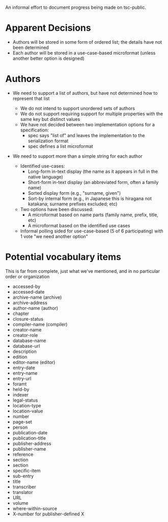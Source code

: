 An informal effort to document progress being made on tsc-public.

# Apparent Decisions

-   Authors will be stored in some form of ordered list; the details have not been determined
-   Each author will be stored in a use-case-based microformat (unless another better option is designed)

# Authors

-   We need to support a list of authors, but have not determined how to represent that list
    -   We do not intend to support unordered sets of authors
    -   We do not support requiring support for multiple properties with the same key but distinct values
    -   We have not decided between two implementation options for a specification:
        -   spec says "list of" and leaves the implementation to the serialization format
        -   spec defines a list microformat

-   We need to support more than a simple string for each author
    -   Identified use-cases:
        -   Long-form in-text display (the name as it appears in full in the native language)
        -   Short-form in-text display (an abbreviated form, often a family name)
        -   Sorted display form (e.g., "surname, given")
        -   Sort-by internal form (e.g., in Japanese this is hiragana not katakana; surname prefixes excluded; etc)
    -   Two options have been discussed:
        -   A microformat based on name parts (family name, prefix, title, etc)
        -   A microformat based on the identified use cases
    -   Informal polling sided for use-case-based (5 of 6 participating) with 1 vote "we need another option"


# Potential vocabulary items

This is far from complete, just what we've mentioned, and in no particular order or organization

-   accessed-by
-   accessed-date
-   archive-name (archive)
-   archive-address
-   author-name (author)
-   chapter
-   closure-status
-   compiler-name (compiler)
-   creator-name
-   creator-role
-   database-name
-   database-url
-   description
-   edition
-   editor-name (editor)
-   entry-date
-   entry-name
-   entry-url
-   foramt
-   held-by
-   indexer
-   legal-status
-   location-type
-   location-value
-   number
-   page-set
-   person
-   publication-date
-   publication-title
-   publisher-address
-   publisher-name
-   reference
-   section
-   section
-   specific-item
-   sub-entry
-   title
-   transcriber
-   translator
-   URL
-   volume
-   where-within-source
-   X-number for publisher-defined X

